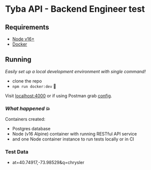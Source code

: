 #  Tyba API - Backend Engineer test

## Requirements

- [Node v16+](https://nodejs.org/)
- [Docker](https://www.docker.com/)

## Running

_Easily set up a local development environment with single command!_

- clone the repo
- `npm run docker:dev` 🚀

Visit [localhost:4000](http://localhost:4000/) or if using Postman grab [config](/postman).

### _What happened_ 💥

Containers created:

- Postgres database
- Node (v16 Alpine) container with running RESTful API service
- and one Node container instance to run tests locally or in CI


### Test Data

- at=40.74917,-73.98529&q=chrysler